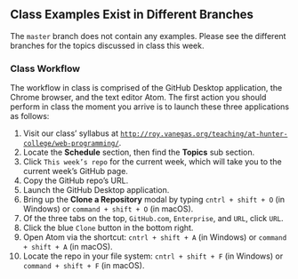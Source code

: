 ## Class Examples Exist in Different Branches
The `master` branch does not contain any examples. Please see the different branches for the topics discussed in class this week.

### Class Workflow
The workflow in class is comprised of the GitHub Desktop application, the Chrome browser, and the text editor Atom. The first action you should perform in class the moment you arrive is to launch these three applications as follows:

01. Visit our class’ syllabus at [`http://roy.vanegas.org/teaching/at-hunter-college/web-programming/`](http://roy.vanegas.org/teaching/at-hunter-college/web-programming/).
02. Locate the **Schedule** section, then find the **Topics** sub section.
03. Click `This week’s repo` for the current week, which will take you to the current week’s GitHub page.
04. Copy the GitHub repo’s URL.
05. Launch the GitHub Desktop application.
06. Bring up the **Clone a Repository** modal by typing `cntrl + shift + O` (in Windows) or `command + shift + O` (in macOS).
07. Of the three tabs on the top, `GitHub.com`, `Enterprise`, and `URL`, click `URL`.
08. Click the blue `Clone` button in the bottom right.
09. Open Atom via the shortcut: `cntrl + shift + A` (in Windows) or `command + shift + A` (in macOS).
10. Locate the repo in your file system: `cntrl + shift + F` (in Windows) or `command + shift + F` (in macOS).
